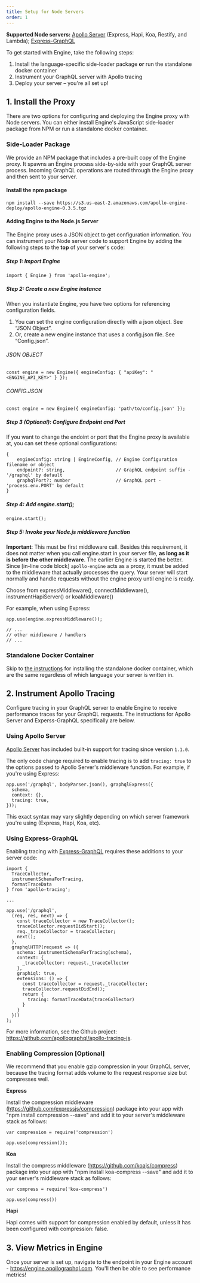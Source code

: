 ```yaml
---
title: Setup for Node Servers
order: 1
---
```


**Supported Node servers:** [Apollo Server](https://github.com/apollographql/apollo-server) (Express, Hapi, Koa, Restify, and Lambda); [Express-GraphQL](https://github.com/graphql/express-graphql)

To get started with Engine, take the following steps:
1. Install the language-specific side-loader package **or** run the standalone docker container
2. Instrument your GraphQL server with Apollo tracing
3. Deploy your server – you're all set up!

## 1. Install the Proxy
There are two options for configuring and deploying the Engine proxy with Node servers. You can either install Engine's JavaScript side-loader package from NPM or run a standalone docker container.

### Side-Loader Package

We provide an NPM package that includes a pre-built copy of the Engine proxy. It spawns an Engine process side-by-side with your GraphQL server process. Incoming GraphQL operations are routed through the Engine proxy and then sent to your server.

#### Install the npm package

```
npm install --save https://s3.us-east-2.amazonaws.com/apollo-engine-deploy/apollo-engine-0.3.5.tgz
```

#### Adding Engine to the Node.js Server

The Engine proxy uses a JSON object to get configuration information. You can instrument your Node server code to support Engine by adding the following steps to the **top** of your server's code:

##### Step 1: Import Engine

```
import { Engine } from 'apollo-engine';
```

##### Step 2: Create a new Engine instance

When you instantiate Engine, you have two options for referencing configuration fields.

1. You can set the engine configuration directly with a json object. See “JSON Object”.
2. Or, create a new engine instance that uses a config.json file. See “Config.json”.

###### JSON OBJECT
```
const engine = new Engine({ engineConfig: { "apiKey": "<ENGINE_API_KEY>" } });
```
###### CONFIG.JSON
```
const engine = new Engine({ engineConfig: 'path/to/config.json' });
```

##### Step 3 (Optional): Configure Endpoint and Port

If you want to change the endoint or port that the Engine proxy is available at, you can set these optional configurations:

```
{
    engineConfig: string | EngineConfig, // Engine Configuration filename or object
    endpoint?: string,                   // GraphQL endpoint suffix - '/graphql' by default
    graphqlPort?: number                 // GraphQL port - 'process.env.PORT' by default
}
```

##### Step 4: Add engine.start();
```
engine.start();
```
##### Step 5: Invoke your Node.js middleware function

**Important**: This must be first middleware call. Besides this requirement, it does not matter when you call engine.start in your server file, **as long as it is before the other middleware**. The earlier Engine is started the better. Since [in-line code block] `apollo-engine` acts as a proxy, it must be added to the middleware that actually processes the query. Your server will start normally and handle requests without the engine proxy until engine is ready.

Choose from expressMiddleware(), connectMiddleware(), instrumentHapiServer() or koaMiddleware()

For example, when using Express:
```
app.use(engine.expressMiddleware());

// ...
// other middleware / handlers
// ...
```

### Standalone Docker Container

Skip to [the instructions](/standalone-proxy.html) for installing the standalone docker container, which are the same regardless of which language your server is written in.

## 2. Instrument Apollo Tracing

Configure tracing in your GraphQL server to enable Engine to receive performance traces for your GraphQL requests. The instructions for Apollo Server and Experss-GraphQL specifically are below.

### Using Apollo Server

[Apollo Server](https://github.com/apollographql/apollo-server) has included built-in support for tracing since version `1.1.0`.

The only code change required to enable tracing is to add `tracing: true` to the options passed to Apollo Server's middleware function. For example, if you're using Express:
```
app.use('/graphql', bodyParser.json(), graphqlExpress({
  schema,
  context: {},
  tracing: true,
}));
```
This exact syntax may vary slightly depending on which server framework you're using (Express, Hapi, Koa, etc).

### Using Express-GraphQL

Enabling tracing with [Express-GraphQL](https://github.com/graphql/express-graphql) requires these additions to your server code:

```
import {
  TraceCollector,
  instrumentSchemaForTracing,
  formatTraceData
} from 'apollo-tracing';

...

app.use('/graphql', 
  (req, res, next) => {
    const traceCollector = new TraceCollector();
    traceCollector.requestDidStart();
    req._traceCollector = traceCollector;
    next(); 
  }, 
  graphqlHTTP(request => ({
    schema: instrumentSchemaForTracing(schema),
    context: {
      _traceCollector: request._traceCollector
    },
    graphiql: true,
    extensions: () => {
      const traceCollector = request._traceCollector;
      traceCollector.requestDidEnd();
      return {
        tracing: formatTraceData(traceCollector)
      }
    }
  }))
);
```

For more information, see the Github project: https://github.com/apollographql/apollo-tracing-js.

### Enabling Compression [Optional]

We recommend that you enable gzip compression in your GraphQL server, because the tracing format adds volume to the request response size but compresses well.

**Express**

Install the compression middleware (https://github.com/expressjs/compression) package into your app with "npm install compression --save" and add it to your server's middleware stack as follows:

```
var compression = require('compression')

app.use(compression());
```

**Koa**

Install the compress middleware (https://github.com/koajs/compress) package into your app with "npm install koa-compress --save" and add it to your server's middleware stack as follows:

```
var compress = require('koa-compress')

app.use(compress())
```

**Hapi**

Hapi comes with support for compression enabled by default, unless it has been configured with compression: false.

## 3. View Metrics in Engine

Once your server is set up, navigate to the endpoint in your Engine account - https://engine.apollographql.com. You'll then be able to see performance metrics!
